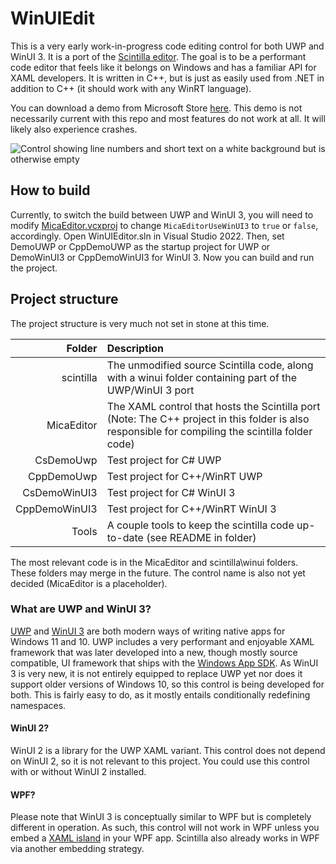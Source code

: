 # WinUIEdit
This is a very early work-in-progress code editing control for both UWP and WinUI 3. It is a port of the [Scintilla editor](https://www.scintilla.org/). The goal is to be a performant code editor that feels like it belongs on Windows and has a familiar API for XAML developers. It is written in C++, but is just as easily used from .NET in addition to C++ (it should work with any WinRT language).

You can download a demo from Microsoft Store [here](https://www.microsoft.com/store/apps/9PGZBDP9PSPF). This demo is not necessarily current with this repo and most features do not work at all. It will likely also experience crashes.

![Control showing line numbers and short text on a white background but is otherwise empty](https://user-images.githubusercontent.com/18747724/157655089-aab93167-1ee4-4809-8bb1-2b9911e93116.png)

## How to build
Currently, to switch the build between UWP and WinUI 3, you will need to modify [MicaEditor.vcxproj](https://github.com/BreeceW/WinUIEdit/blob/main/MicaEditor/MicaEditor.vcxproj) to change `MicaEditorUseWinUI3` to `true` or `false`, accordingly.
Open WinUIEditor.sln in Visual Studio 2022. Then, set DemoUWP or CppDemoUWP as the startup project for UWP or DemoWinUI3 or CppDemoWinUI3 for WinUI 3. Now you can build and run the project.

## Project structure
The project structure is very much not set in stone at this time.

|Folder|Description|
|-:|:-|
|scintilla|The unmodified source Scintilla code, along with a winui folder containing part of the UWP/WinUI 3 port|
|MicaEditor|The XAML control that hosts the Scintilla port (Note: The C++ project in this folder is also responsible for compiling the scintilla folder code)|
|CsDemoUwp|Test project for C# UWP|
|CppDemoUwp|Test project for C++/WinRT UWP|
|CsDemoWinUI3|Test project for C# WinUI 3|
|CppDemoWinUI3|Test project for C++/WinRT WinUI 3|
|Tools|A couple tools to keep the scintilla code up-to-date (see README in folder)|

The most relevant code is in the MicaEditor and scintilla\winui folders. These folders may merge in the future. The control name is also not yet decided (MicaEditor is a placeholder).

### What are UWP and WinUI 3?
[UWP](https://docs.microsoft.com/en-us/windows/uwp/) and [WinUI 3](https://docs.microsoft.com/en-us/windows/apps/winui/winui3/) are both modern ways of writing native apps for Windows 11 and 10. UWP includes a very performant and enjoyable XAML framework that was later developed into a new, though mostly source compatible, UI framework that ships with the [Windows App SDK](https://docs.microsoft.com/en-us/windows/apps/windows-app-sdk/). As WinUI 3 is very new, it is not entirely equipped to replace UWP yet nor does it support older versions of Windows 10, so this control is being developed for both. This is fairly easy to do, as it mostly entails conditionally redefining namespaces.

#### WinUI 2?
WinUI 2 is a library for the UWP XAML variant. This control does not depend on WinUI 2, so it is not relevant to this project. You could use this control with or without WinUI 2 installed.

#### WPF?
Please note that WinUI 3 is conceptually similar to WPF but is completely different in operation. As such, this control will not work in WPF unless you embed a [XAML island](https://docs.microsoft.com/en-us/windows/apps/desktop/modernize/xaml-islands) in your WPF app. Scintilla also already works in WPF via another embedding strategy.
